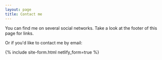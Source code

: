 ```yaml
---
layout: page
title: Contact me
---
```

You can find me on several social networks. Take a look at the footer of this page for links.

Or if you'd like to contact me by email:

{% include site-form.html netlify_form=true %}
